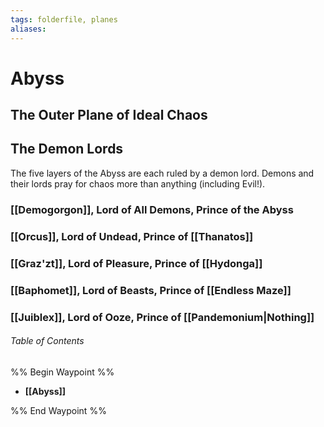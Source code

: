 ```yaml
---
tags: folderfile, planes
aliases:
---
```

# Abyss
## The Outer Plane of Ideal Chaos

## The Demon Lords
The five layers of the Abyss are each ruled by a demon lord. Demons and their lords pray for chaos more than anything (including Evil!).

### [[Demogorgon]], Lord of All Demons, Prince of the Abyss

### [[Orcus]], Lord of Undead, Prince of [[Thanatos]]

### [[Graz'zt]], Lord of Pleasure, Prince of [[Hydonga]]

### [[Baphomet]], Lord of Beasts, Prince of [[Endless Maze]]

### [[Juiblex]], Lord of Ooze, Prince of [[Pandemonium|Nothing]]

###### Table of Contents
%% Begin Waypoint %%
- **[[Abyss]]**

%% End Waypoint %%